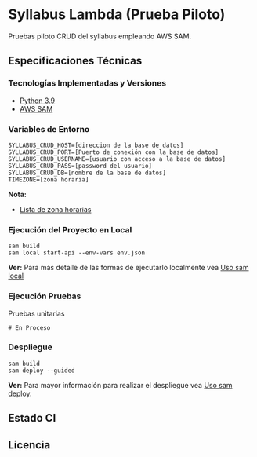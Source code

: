 # Syllabus Lambda (Prueba Piloto)

Pruebas piloto CRUD del syllabus empleando AWS SAM.

## Especificaciones Técnicas

### Tecnologías Implementadas y Versiones
* [Python 3.9](https://docs.python.org/3.9/)
* [AWS SAM](https://docs.aws.amazon.com/es_es/serverless-application-model/latest/developerguide/using-sam-cli.html)


### Variables de Entorno
```shell
SYLLABUS_CRUD_HOST=[direccion de la base de datos]
SYLLABUS_CRUD_PORT=[Puerto de conexión con la base de datos]
SYLLABUS_CRUD_USERNAME=[usuario con acceso a la base de datos]
SYLLABUS_CRUD_PASS=[password del usuario]
SYLLABUS_CRUD_DB=[nombre de la base de datos]
TIMEZONE=[zona horaria]
```

**Nota:**
* [Lista de zona horarias](https://en.wikipedia.org/wiki/List_of_tz_database_time_zones)


### Ejecución del Proyecto en Local
```shell
sam build
sam local start-api --env-vars env.json
```
**Ver:**
Para más detalle de las formas de ejecutarlo localmente vea [Uso sam local](https://docs.aws.amazon.com/es_es/serverless-application-model/latest/developerguide/using-sam-cli-local.html)

### Ejecución Pruebas

Pruebas unitarias
```shell
# En Proceso
```

### Despliegue
```shell
sam build
sam deploy --guided
```
**Ver:** 
Para mayor información para realizar el despliegue vea [Uso sam deploy](https://docs.aws.amazon.com/es_es/serverless-application-model/latest/developerguide/using-sam-cli-deploy.html).

## Estado CI


## Licencia
